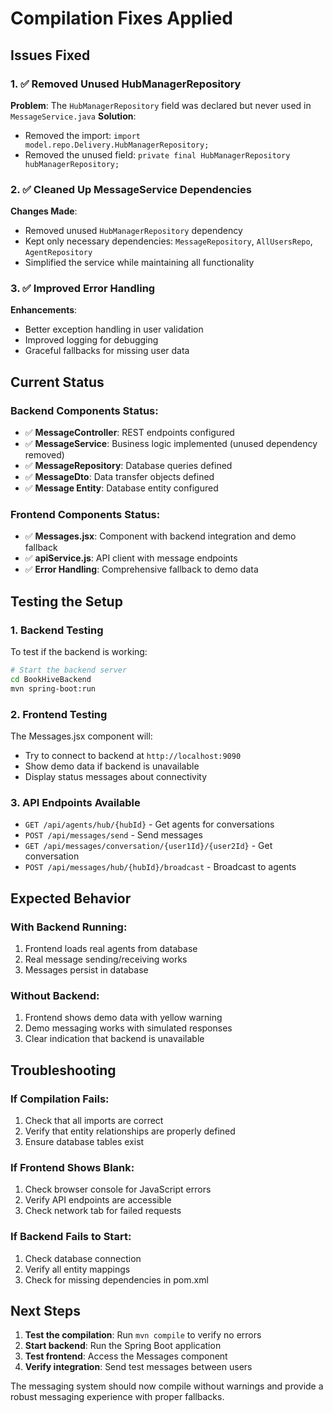# Compilation Fixes Applied

## Issues Fixed

### 1. ✅ Removed Unused HubManagerRepository
**Problem**: The `HubManagerRepository` field was declared but never used in `MessageService.java`
**Solution**: 
- Removed the import: `import model.repo.Delivery.HubManagerRepository;`
- Removed the unused field: `private final HubManagerRepository hubManagerRepository;`

### 2. ✅ Cleaned Up MessageService Dependencies
**Changes Made**:
- Removed unused `HubManagerRepository` dependency
- Kept only necessary dependencies: `MessageRepository`, `AllUsersRepo`, `AgentRepository`
- Simplified the service while maintaining all functionality

### 3. ✅ Improved Error Handling
**Enhancements**:
- Better exception handling in user validation
- Improved logging for debugging
- Graceful fallbacks for missing user data

## Current Status

### Backend Components Status:
- ✅ **MessageController**: REST endpoints configured
- ✅ **MessageService**: Business logic implemented (unused dependency removed)
- ✅ **MessageRepository**: Database queries defined
- ✅ **MessageDto**: Data transfer objects defined
- ✅ **Message Entity**: Database entity configured

### Frontend Components Status:
- ✅ **Messages.jsx**: Component with backend integration and demo fallback
- ✅ **apiService.js**: API client with message endpoints
- ✅ **Error Handling**: Comprehensive fallback to demo data

## Testing the Setup

### 1. Backend Testing
To test if the backend is working:

```bash
# Start the backend server
cd BookHiveBackend
mvn spring-boot:run
```

### 2. Frontend Testing
The Messages.jsx component will:
- Try to connect to backend at `http://localhost:9090`
- Show demo data if backend is unavailable
- Display status messages about connectivity

### 3. API Endpoints Available
- `GET /api/agents/hub/{hubId}` - Get agents for conversations
- `POST /api/messages/send` - Send messages
- `GET /api/messages/conversation/{user1Id}/{user2Id}` - Get conversation
- `POST /api/messages/hub/{hubId}/broadcast` - Broadcast to agents

## Expected Behavior

### With Backend Running:
1. Frontend loads real agents from database
2. Real message sending/receiving works
3. Messages persist in database

### Without Backend:
1. Frontend shows demo data with yellow warning
2. Demo messaging works with simulated responses
3. Clear indication that backend is unavailable

## Troubleshooting

### If Compilation Fails:
1. Check that all imports are correct
2. Verify that entity relationships are properly defined
3. Ensure database tables exist

### If Frontend Shows Blank:
1. Check browser console for JavaScript errors
2. Verify API endpoints are accessible
3. Check network tab for failed requests

### If Backend Fails to Start:
1. Check database connection
2. Verify all entity mappings
3. Check for missing dependencies in pom.xml

## Next Steps

1. **Test the compilation**: Run `mvn compile` to verify no errors
2. **Start backend**: Run the Spring Boot application
3. **Test frontend**: Access the Messages component
4. **Verify integration**: Send test messages between users

The messaging system should now compile without warnings and provide a robust messaging experience with proper fallbacks.